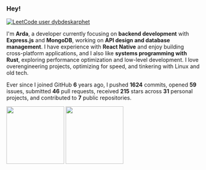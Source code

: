 ### Hey!

[![LeetCode user dybdeskarphet](https://img.shields.io/badge/dynamic/json?style=flat-square&labelColor=151515&color=%23ffa116&label=Solved&query=solved&url=https%3A%2F%2Fleetcode-badge.vercel.app%2Fapi%2Fusers%2Fdybdeskarphet&logo=leetcode&logoColor=yellow)](https://leetcode.com/dybdeskarphet/)

I'm **Arda**, a developer currently focusing on **backend development** with **Express.js** and **MongoDB**, working on **API design and database management**. I have experience with **React Native** and enjoy building cross-platform applications, and I also like **systems programming with Rust**, exploring performance optimization and low-level development. I love overengineering projects, optimizing for speed, and tinkering with Linux and old tech.

Ever since I joined GitHub **6** years ago, I pushed **1624** commits, opened **59** issues, submitted **46** pull requests, received **215** stars across **31** personal projects, and contributed to **7** public repositories.

<img height=150 align='center' src="https://github-readme-stats.vercel.app/api/top-langs/?username=dybdeskarphet&layout=compact&theme=dark&hide_border=true&exclude_repo=dotfiles,dybdeskarphet.github.io,xcorners,ranger_devicons"/> <img height=150 align='center' src='https://github-readme-stats.vercel.app/api?username=dybdeskarphet&show_icons=true&theme=dark&hide_border=true'/>
